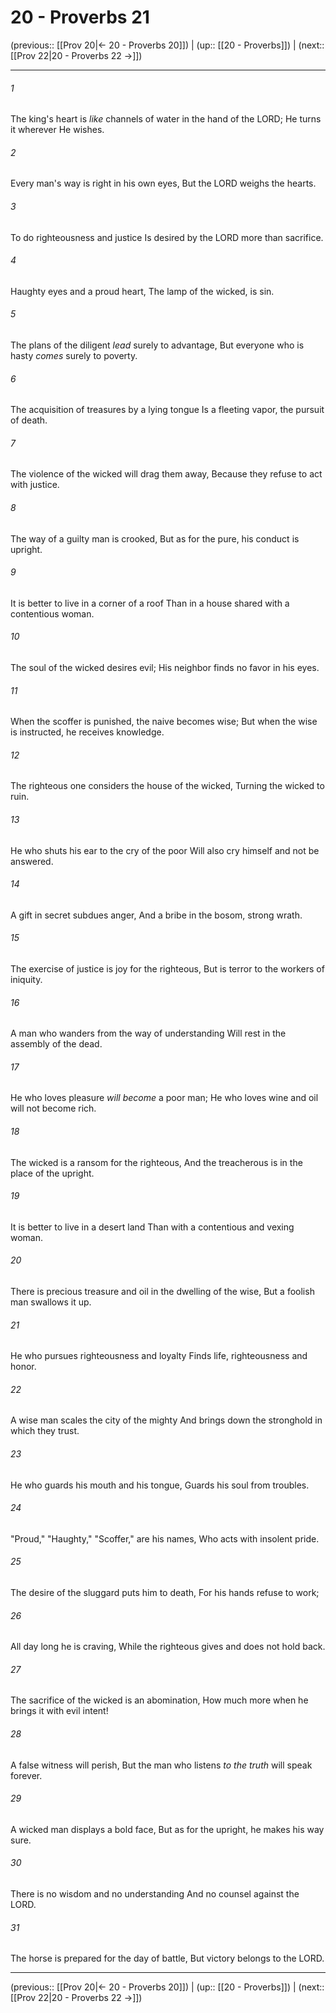 # 20 - Proverbs 21

(previous:: [[Prov 20|← 20 - Proverbs 20]]) | (up:: [[20 - Proverbs]]) | (next:: [[Prov 22|20 - Proverbs 22 →]])

***


###### 1 
The king's heart is _like_ channels of water in the hand of the LORD; He turns it wherever He wishes. 

###### 2 
Every man's way is right in his own eyes, But the LORD weighs the hearts. 

###### 3 
To do righteousness and justice Is desired by the LORD more than sacrifice. 

###### 4 
Haughty eyes and a proud heart, The lamp of the wicked, is sin. 

###### 5 
The plans of the diligent _lead_ surely to advantage, But everyone who is hasty _comes_ surely to poverty. 

###### 6 
The acquisition of treasures by a lying tongue Is a fleeting vapor, the pursuit of death. 

###### 7 
The violence of the wicked will drag them away, Because they refuse to act with justice. 

###### 8 
The way of a guilty man is crooked, But as for the pure, his conduct is upright. 

###### 9 
It is better to live in a corner of a roof Than in a house shared with a contentious woman. 

###### 10 
The soul of the wicked desires evil; His neighbor finds no favor in his eyes. 

###### 11 
When the scoffer is punished, the naive becomes wise; But when the wise is instructed, he receives knowledge. 

###### 12 
The righteous one considers the house of the wicked, Turning the wicked to ruin. 

###### 13 
He who shuts his ear to the cry of the poor Will also cry himself and not be answered. 

###### 14 
A gift in secret subdues anger, And a bribe in the bosom, strong wrath. 

###### 15 
The exercise of justice is joy for the righteous, But is terror to the workers of iniquity. 

###### 16 
A man who wanders from the way of understanding Will rest in the assembly of the dead. 

###### 17 
He who loves pleasure _will become_ a poor man; He who loves wine and oil will not become rich. 

###### 18 
The wicked is a ransom for the righteous, And the treacherous is in the place of the upright. 

###### 19 
It is better to live in a desert land Than with a contentious and vexing woman. 

###### 20 
There is precious treasure and oil in the dwelling of the wise, But a foolish man swallows it up. 

###### 21 
He who pursues righteousness and loyalty Finds life, righteousness and honor. 

###### 22 
A wise man scales the city of the mighty And brings down the stronghold in which they trust. 

###### 23 
He who guards his mouth and his tongue, Guards his soul from troubles. 

###### 24 
"Proud," "Haughty," "Scoffer," are his names, Who acts with insolent pride. 

###### 25 
The desire of the sluggard puts him to death, For his hands refuse to work; 

###### 26 
All day long he is craving, While the righteous gives and does not hold back. 

###### 27 
The sacrifice of the wicked is an abomination, How much more when he brings it with evil intent! 

###### 28 
A false witness will perish, But the man who listens _to the truth_ will speak forever. 

###### 29 
A wicked man displays a bold face, But as for the upright, he makes his way sure. 

###### 30 
There is no wisdom and no understanding And no counsel against the LORD. 

###### 31 
The horse is prepared for the day of battle, But victory belongs to the LORD.

***

(previous:: [[Prov 20|← 20 - Proverbs 20]]) | (up:: [[20 - Proverbs]]) | (next:: [[Prov 22|20 - Proverbs 22 →]])
